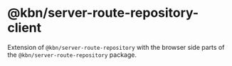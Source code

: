 # @kbn/server-route-repository-client

Extension of `@kbn/server-route-repository` with the browser side parts of the `@kbn/server-route-repository` package.
